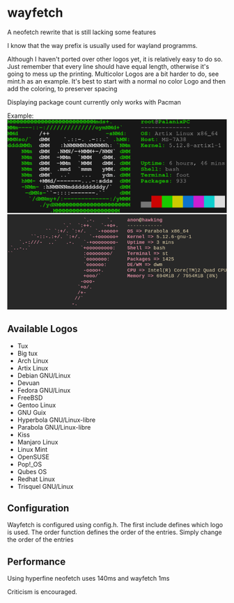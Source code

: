 wayfetch
========

A neofetch rewrite that is still lacking some features

I know that the way prefix is usually used for wayland programms.

Although I haven't ported over other logos yet, it is relatively easy to do so. 
Just remember that every line should have equal length, otherwise it's going to mess up the printing. 
Multicolor Logos are a bit harder to do, see mint.h as an example. It's best to start with a normal no color Logo and then add the coloring, to preserver spacing

Displaying package count currently only works with Pacman

Example:
![example output](logos/example.png)
![example 2](logos/example2.png)

Available Logos
------------
- Tux
- Big tux
- Arch Linux
- Artix Linux
- Debian GNU/Linux
- Devuan
- Fedora GNU/Linux
- FreeBSD
- Gentoo Linux
- GNU Guix
- Hyperbola GNU/Linux-libre
- Parabola GNU/Linux-libre
- Kiss
- Manjaro Linux
- Linux Mint
- OpenSUSE
- Pop\!_OS
- Qubes OS
- Redhat Linux
- Trisquel GNU/Linux

Configuration
-------------

Wayfetch is configured using config.h. The first include defines which logo is used.
The order function defines the order of the entries. Simply change the order of the entries

Performance
-----------

Using hyperfine neofetch uses 140ms and wayfetch 1ms


Criticism is encouraged. 

